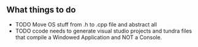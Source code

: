 ## What things to do

- TODO Move OS stuff from .h to .cpp file and abstract all
- TODO ccode needs to generate visual studio projects and tundra files that compile a Windowed Application and NOT a Console.
